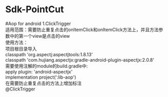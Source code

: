 # Sdk-PointCut
#Aop for android
1.ClickTrigger  
 适用范围：需要防止重复点击的onItemClick和onItemClick方法上，并且方法参数中的第一个view是点击的view  
 使用方法：  
  项目根目录导入  
        classpath 'org.aspectj:aspectjtools:1.8.13'  
        classpath 'com.hujiang.aspectjx:gradle-android-plugin-aspectjx:2.0.8'  
  需要使用注解的module的build.gradle中:  
        apply plugin: 'android-aspectjx'  
        implementation project(':lib-aop')  
  在需要防止重复点击的方法上增加标注  
         @ClickTrigger  
